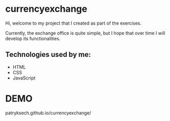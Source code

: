# currencyexchange

Hi, welcome to my project that I created as part of the exercises.

Currently, the exchange office is quite simple, but I hope that over time I will develop its functionalities.

## Technologies used by me:
- HTML
- CSS
- JavaScript

# DEMO
patryksech.github.io/currencyexchange/
